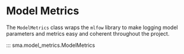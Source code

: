 # Model Metrics
The `ModelMetrics` class wraps the `mlfow` library to make logging model parameters and
metrics easy and coherent throughout the project.

::: sma.model_metrics.ModelMetrics
